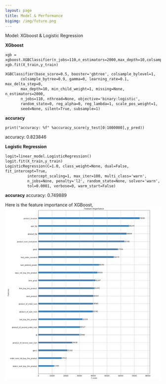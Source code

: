 ```yaml
---
layout: page
title: Model & Performance
bigimg: /img/future.png
---
```


Model: XGboost & Logistic Regression

**XGboost**
```
xgb = xgboost.XGBClassifier(n_jobs=110,n_estimators=2000,max_depth=10,colsample_bytree=0.9)
xgb.fit(X_train,y_train)
```
```
XGBClassifier(base_score=0.5, booster='gbtree', colsample_bylevel=1,
       colsample_bytree=0.9, gamma=0, learning_rate=0.1, max_delta_step=0,
       max_depth=10, min_child_weight=1, missing=None, n_estimators=2000,
       n_jobs=110, nthread=None, objective='binary:logistic',
       random_state=0, reg_alpha=0, reg_lambda=1, scale_pos_weight=1,
       seed=None, silent=True, subsample=1)
```
**accuracy**
```
print("accuracy: %f" %accuracy_score(y_test[0:1000000],y_pred))

```
accuracy: 0.823846

**Logistic Regression**
```
logit=linear_model.LogisticRegression()
logit.fit(X_train,y_train)
LogisticRegression(C=1.0, class_weight=None, dual=False, fit_intercept=True,
          intercept_scaling=1, max_iter=100, multi_class='warn',
          n_jobs=None, penalty='l2', random_state=None, solver='warn',
          tol=0.0001, verbose=0, warm_start=False)
```
**accuracy**
accuracy: 0.749889


Here is the feature importance of XGBoost,
![label0](/img/11.png)
